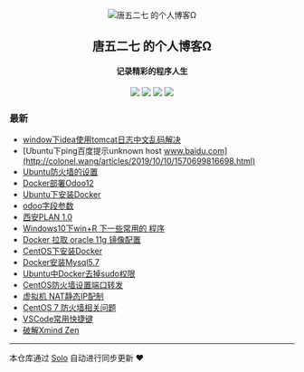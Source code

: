 <p align="center"><img alt="唐五二七 的个人博客Ω" src="https://static.b3log.org/images/brand/solo-32.png"></p><h2 align="center">
唐五二七 的个人博客Ω
</h2>

<h4 align="center">记录精彩的程序人生</h4>
<p align="center"><a title="唐五二七 的个人博客Ω" target="_blank" href="https://github.com/tang527/solo-blog"><img src="https://img.shields.io/github/last-commit/tang527/solo-blog.svg?style=flat-square&color=FF9900"></a>
<a title="GitHub repo size in bytes" target="_blank" href="https://github.com/tang527/solo-blog"><img src="https://img.shields.io/github/repo-size/tang527/solo-blog.svg?style=flat-square"></a>
<a title="Solo Version" target="_blank" href="https://github.com/b3log/solo/releases"><img src="https://img.shields.io/badge/solo-3.6.4-f1e05a.svg?style=flat-square&color=blueviolet"></a>
<a title="Hits" target="_blank" href="https://github.com/b3log/hits"><img src="https://hits.b3log.org/tang527/solo-blog.svg"></a></p>

### 最新

* [window下idea使用tomcat日志中文乱码解决](http://colonel.wang/articles/2019/10/14/1571035227998.html)
* [Ubuntu下ping百度提示unknown host www.baidu.com](http://colonel.wang/articles/2019/10/10/1570699816698.html)
* [Ubuntu防火墙的设置](http://colonel.wang/articles/2019/10/09/1570585209302.html)
* [Docker部署Odoo12](http://colonel.wang/articles/2019/10/09/1570584588820.html)
* [Ubuntu下安装Docker](http://colonel.wang/articles/2019/10/09/1570584106041.html)
* [odoo字段参数](http://colonel.wang/articles/2019/10/07/1570420742506.html)
* [西安PLAN 1.0](http://colonel.wang/articles/2019/09/28/1569682111255.html)
* [Windows10下win+R 下一些常用的 程序](http://colonel.wang/articles/2019/09/25/1569402930596.html)
* [Docker 拉取 oracle 11g 镜像配置](http://colonel.wang/articles/2019/09/23/1569209976895.html)
* [CentOS下安装Docker](http://colonel.wang/articles/2019/09/23/1569206218337.html)
* [Docker安装Mysql5.7](http://colonel.wang/articles/2019/09/23/1569169647165.html)
* [Ubuntu中Docker去掉sudo权限](http://colonel.wang/articles/2019/09/22/1569164247459.html)
* [CentOS防火墙设置端口转发](http://colonel.wang/articles/2019/09/19/1568885637667.html)
* [虚拟机 NAT静态IP配制](http://colonel.wang/articles/2019/09/19/1568882553818.html)
* [CentOS 7 防火墙相关问题](http://colonel.wang/articles/2019/09/17/1568730615726.html)
* [VSCode常用快捷键](http://colonel.wang/articles/2019/09/17/1568703920364.html)
* [破解Xmind Zen](http://colonel.wang/articles/2019/09/16/1568632887155.html)



---

本仓库通过 [Solo](https://github.com/b3log/solo) 自动进行同步更新 ❤️ 